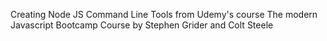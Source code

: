 Creating Node JS Command Line Tools from Udemy's course The modern Javascript Bootcamp Course by Stephen Grider and Colt Steele
